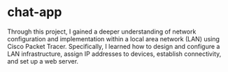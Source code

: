 # chat-app
Through this project, I gained a deeper understanding of network configuration and implementation within a local area network (LAN) using Cisco Packet Tracer. Specifically, I learned how to design and configure a LAN infrastructure, assign IP addresses to devices, establish connectivity, and set up a web server.

